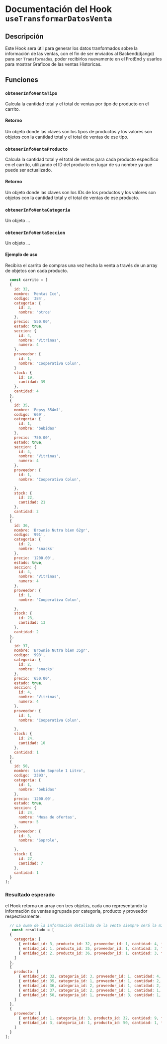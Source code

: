 # Documentación del Hook `useTransformarDatosVenta`

## Descripción
Este Hook sera útil para generar los datos tranformados sobre la información de las ventas, con el fin de ser enviados al Backend(django) para ser `Transformados`, poder recibirlos nuevamente en el FrotEnd y usarlos para mostrar Graficos de las ventas Historicas.

## Funciones

### `obtenerInfoVentaTipo`
Calcula la cantidad total y el total de ventas por tipo de producto en el carrito.

#### Retorno
Un objeto donde las claves son los tipos de productos y los valores son objetos con la cantidad total y el total de ventas de ese tipo.


### `obtenerInfoVentaProducto`
Calcula la cantidad total y el total de ventas para cada producto específico en el carrito, utilizando el ID del producto en lugar de su nombre ya que puede ser actualizado.

#### Retorno
Un objeto donde las claves son los IDs de los productos y los valores son objetos con la cantidad total y el total de ventas de ese producto.

### `obtenerInfoVentaCategoria`
Un objeto ...


### `obtenerInfoVentaSeccion`
Un objeto ...

#### Ejemplo de uso
Recibira el carrito de compras una vez hecha la venta a través de un array de objetos con cada producto.

```javascript
  const carrito = [
  {
    id: 32,
    nombre: 'Mentas Ice',
    codigo: '384',
    categoria: {
      id: 3,
      nombre: 'otros'
    },
    precio: '550.00',
    estado: true,
    seccion: {
      id: 4,
      nombre: 'Vitrinas',
      numero: 4
    },
    proveedor: {
      id: 1,
      nombre: 'Cooperativa Colun',
    }
    stock: {
      id: 19,
      cantidad: 39
    },
    cantidad: 4
  },
  {
    id: 35,
    nombre: 'Pepsy 354ml',
    codigo: '669',
    categoria: {
      id: 1,
      nombre: 'bebidas'
    },
    precio: '750.00',
    estado: true,
    seccion: {
      id: 4,
      nombre: 'Vitrinas',
      numero: 4
    },
    proveedor: {
      id: 1,
      nombre: 'Cooperativa Colun',

    },
    stock: {
      id: 22,
      cantidad: 21
    },
    cantidad: 2
  },
  {
    id: 36,
    nombre: 'Brownie Nutra bien 62gr',
    codigo: '991',
    categoria: {
      id: 2,
      nombre: 'snacks'
    },
    precio: '1200.00',
    estado: true,
    seccion: {
      id: 4,
      nombre: 'Vitrinas',
      numero: 4
    },
    proveedor: {
      id: 1,
      nombre: 'Cooperativa Colun',

    },
    stock: {
      id: 23,
      cantidad: 13
    },
    cantidad: 2
  },
  {
    id: 37,
    nombre: 'Brownie Nutra bien 35gr',
    codigo: '998',
    categoria: {
      id: 2,
      nombre: 'snacks'
    },
    precio: '650.00',
    estado: true,
    seccion: {
      id: 4,
      nombre: 'Vitrinas',
      numero: 4
    },
    proveedor: {
      id: 1,
      nombre: 'Cooperativa Colun',

    },
    stock: {
      id: 24,
      cantidad: 10
    },
    cantidad: 1
  },
  {
    id: 50,
    nombre: 'Leche Soprole 1 Litro',
    codigo: '2393',
    categoria: {
      id: 1,
      nombre: 'bebidas'
    },
    precio: '1200.00',
    estado: true,
    seccion: {
      id: 24,
      nombre: 'Mesa de ofertas',
      numero: 5
    },
    proveedor: {
      id: 3,
      nombre: 'Soprole',

    },
    stock: {
      id: 27,
      cantidad: 7
    },
    cantidad: 1
  }
];

```
### Resultado esperado

el Hook retorna un array con tres objetos, cada uno representando la información de ventas agrupada por categoría, producto y proveedor respectivamente. 


``` javascript
  // La suma de la información detallada de la venta siempre será la misma 
   const resultado = [
  {
    categoria: [
      { entidad_id: 3, producto_id: 32, proveedor_id: 1, cantidad: 4, total: 2200 },
      { entidad_id: 1, producto_id: 35, proveedor_id: 1, cantidad: 3, total: 2700 },// $7950
      { entidad_id: 2, producto_id: 36, proveedor_id: 1, cantidad: 3, total: 3050 }
    ]
  },
  {
    producto: [
      { entidad_id: 32, categoria_id: 3, proveedor_id: 1, cantidad: 4, total: 2200 },
      { entidad_id: 35, categoria_id: 1, proveedor_id: 1, cantidad: 2, total: 1500 },
      { entidad_id: 36, categoria_id: 2, proveedor_id: 1, cantidad: 2, total: 2400 },// $7950
      { entidad_id: 37, categoria_id: 2, proveedor_id: 1, cantidad: 1, total: 650 },
      { entidad_id: 50, categoria_id: 1, proveedor_id: 3, cantidad: 1, total: 1200 }
    ]
  },
  {
    proveedor: [
      { entidad_id: 1, categoria_id: 3, producto_id: 32, cantidad: 9, total: 6750 },// $7950
      { entidad_id: 3, categoria_id: 1, producto_id: 50, cantidad: 1, total: 1200 }
    ]
  }
];

  ```
